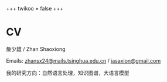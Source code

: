 +++
twikoo = false
+++

# CV

詹少雄 / Zhan Shaoxiong

Emails: zhansx24@mails.tsinghua.edu.cn / jasaxion@gmail.com

我的研究方向：自然语言处理，知识图谱，大语言模型





